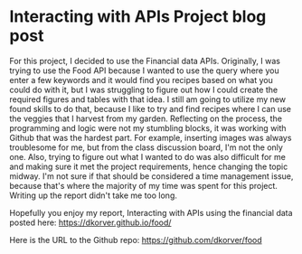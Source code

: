 # Interacting with APIs Project blog post

For this project, I decided to use the Financial data APIs.  Originally, I was trying to use the Food API because I wanted to use the query where you enter a few keywords and it would find you recipes based on what you could do with it, but I was struggling to figure out how I could create the required figures and tables with that idea.  I still am going to utilize my new found skills to do that, because I like to try and find recipes where I can use the veggies that I harvest from my garden.  Reflecting on the process, the programming and logic were not my stumbling blocks, it was working with Github that was the hardest part.  For example, inserting images was always troublesome for me, but from the class discussion board, I'm not the only one.  Also, trying to figure out what I wanted to do was also difficult for me and making sure it met the project requirements, hence changing the topic midway.  I'm not sure if that should be considered a time management issue, because that's where the majority of my time was spent for this project.  Writing up the report didn't take me too long.

Hopefully you enjoy my report, Interacting with APIs using the financial data posted here:
https://dkorver.github.io/food/

Here is the URL to the Github repo:
https://github.com/dkorver/food


